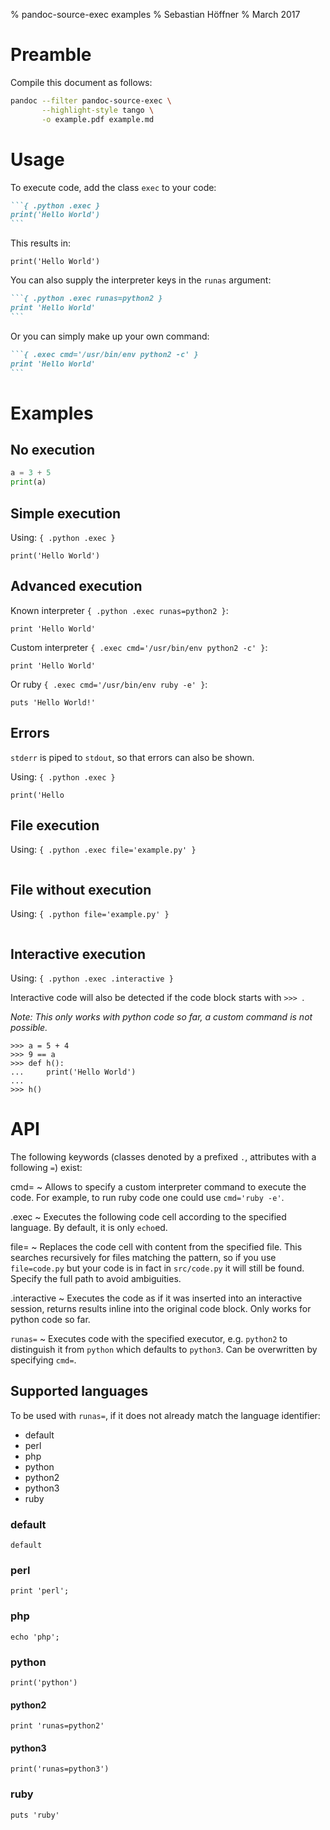 % pandoc-source-exec examples
% Sebastian Höffner
% March 2017


# Preamble

Compile this document as follows:

```bash
pandoc --filter pandoc-source-exec \
       --highlight-style tango \
       -o example.pdf example.md
```

# Usage

To execute code, add the class `exec` to your code:

~~~markdown
```{ .python .exec }
print('Hello World')
```
~~~

This results in:

```{ .python .exec }
print('Hello World')
```

You can also supply the interpreter keys in the `runas` argument:

~~~markdown
```{ .python .exec runas=python2 }
print 'Hello World'
```
~~~

Or you can simply make up your own command:

~~~markdown
```{ .exec cmd='/usr/bin/env python2 -c' }
print 'Hello World'
```
~~~


# Examples

## No execution

```python
a = 3 + 5
print(a)
```


## Simple execution

Using: `{ .python .exec }`

```{ .python .exec }
print('Hello World')
```


## Advanced execution

Known interpreter `{ .python .exec runas=python2 }`:
```{ .python .exec runas=python2 }
print 'Hello World'
```

Custom interpreter `{ .exec cmd='/usr/bin/env python2 -c' }`:
```{ .python .exec cmd='/usr/bin/env python2 -c' }
print 'Hello World'
```

Or ruby `{ .exec cmd='/usr/bin/env ruby -e' }`:
```{ .ruby .exec cmd='/usr/bin/env ruby -e' }
puts 'Hello World!'
```


## Errors

`stderr` is piped to `stdout`, so that errors can also be shown.

Using: `{ .python .exec }`

```{ .python .exec }
print('Hello
```


## File execution

Using: `{ .python .exec file='example.py' }`

```{ .python .exec file='example.py' }
```


## File without execution

Using: `{ .python file='example.py' }`

```{ .python file='example.py' }
```


## Interactive execution

Using: `{ .python .exec .interactive }`

Interactive code will also be detected if the code block starts with `>>> `.

*Note: This only works with python code so far, a custom command is not possible.*

```{ .python .exec .interactive }
>>> a = 5 + 4
>>> 9 == a
>>> def h():
...     print('Hello World')
...
>>> h()
```


# API

The following keywords (classes denoted by a prefixed `.`, attributes with
a following `=`) exist:

cmd=
  ~ Allows to specify a custom interpreter command to execute the code. For
    example, to run ruby code one could use `cmd='ruby -e'`.

.exec
  ~ Executes the following code cell according to the specified language. By
    default, it is only `echo`ed.

file=
  ~ Replaces the code cell with content from the specified file. This searches
    recursively for files matching the pattern, so if you use `file=code.py`
    but your code is in fact in `src/code.py` it will still be found. Specify
    the full path to avoid ambiguities.

.interactive
  ~ Executes the code as if it was inserted into an interactive session,
    returns results inline into the original code block. Only works for python
    code so far.

`runas=`
  ~ Executes code with the specified executor, e.g. `python2` to distinguish
    it from `python` which defaults to `python3`. Can be overwritten by
    specifying `cmd=`.

## Supported languages

To be used with `runas=`, if it does not already match the language identifier:

- default
- perl
- php
- python
- python2
- python3
- ruby


### default

```{ .exec runas=default }
default
```


### perl

```{ .perl .exec }
print 'perl';
```


### php

```{ .php .exec }
echo 'php';
```


### python

```{ .python .exec }
print('python')
```

#### python2

```{ .python .exec runas=python2 }
print 'runas=python2'
```

#### python3

```{ .python .exec runas=python3 }
print('runas=python3')
```


### ruby

```{ .ruby .exec }
puts 'ruby'
```
